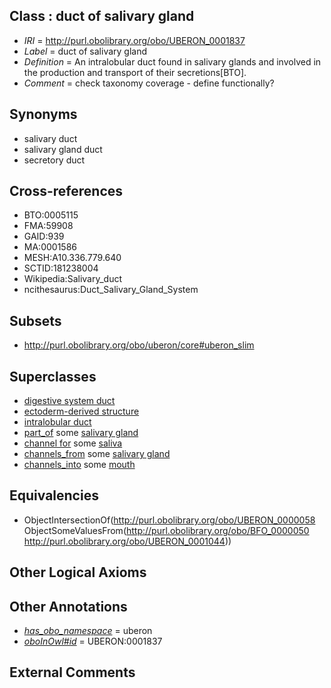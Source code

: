
## Class : duct of salivary gland

 * *IRI* = http://purl.obolibrary.org/obo/UBERON_0001837
 * *Label* = duct of salivary gland
 * *Definition* = An intralobular duct found in salivary glands and involved in the production and transport of their secretions[BTO].
 * *Comment* = check taxonomy coverage - define functionally?

## Synonyms

 * salivary duct
 * salivary gland duct
 * secretory duct

## Cross-references

 * BTO:0005115
 * FMA:59908
 * GAID:939
 * MA:0001586
 * MESH:A10.336.779.640
 * SCTID:181238004
 * Wikipedia:Salivary_duct
 * ncithesaurus:Duct_Salivary_Gland_System

## Subsets

 * http://purl.obolibrary.org/obo/uberon/core#uberon_slim

## Superclasses

 * [digestive system duct](../../UBERON/28/UBERON_0003928.md)
 * [ectoderm-derived structure](../../UBERON/21/UBERON_0004121.md)
 * [intralobular duct](../../UBERON/19/UBERON_0014719.md)
 * [part_of](../../BFO/50/BFO_0000050.md) some [salivary gland](../../UBERON/44/UBERON_0001044.md)
 * [channel for](../../core#channel/or/core#channel_for.md) some [saliva](../../UBERON/36/UBERON_0001836.md)
 * [channels_from](../../core#channels/om/core#channels_from.md) some [salivary gland](../../UBERON/44/UBERON_0001044.md)
 * [channels_into](../../core#channels/to/core#channels_into.md) some [mouth](../../UBERON/65/UBERON_0000165.md)

## Equivalencies

 * ObjectIntersectionOf(<http://purl.obolibrary.org/obo/UBERON_0000058> ObjectSomeValuesFrom(<http://purl.obolibrary.org/obo/BFO_0000050> <http://purl.obolibrary.org/obo/UBERON_0001044>))

## Other Logical Axioms


## Other Annotations

 * *[has_obo_namespace](../../ce/oboInOwl#hasOBONamespace.md)* = uberon
 * *[oboInOwl#id](../../id/oboInOwl#id.md)* = UBERON:0001837

## External Comments

